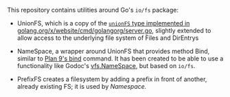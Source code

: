 This repository contains utilities around Go's `io/fs` package:

-	UnionFS, which is a copy of the [`unionFS` type implemented
	in golang.org/x/website/cmd/golangorg/server.go][unionFS],
	slightly extended to allow access to the underlying
	file system of Files and DirEntrys

-	NameSpace, a wrapper around UnionFS that provides
	method Bind, similar to [Plan 9's bind] command.
	It has been created to be able to use a functionality like Godoc's [vfs.NameSpace],
	but based on `io/fs`.

-	PrefixFS creates a filesystem by adding a prefix in front of another,
	already existing FS; it is used by _Namespace._

[Plan 9's bind]: https://9p.io/magic/man2html/1/bind
[unionFS]: https://cs.opensource.google/go/x/website/+/master:cmd/golangorg/server.go;l=591-649
[vfs.NameSpace]: https://pkg.go.dev/golang.org/x/tools/godoc/vfs#NameSpace
